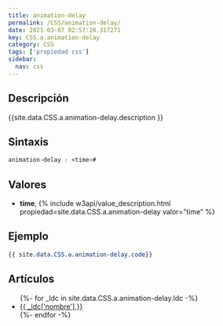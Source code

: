```yaml
---
title: animation-delay
permalink: /CSS/animation-delay/
date: 2021-03-07 02:57:28.317271
key: CSS.a.animation-delay
category: CSS
tags: ['propiedad css']
sidebar: 
  nav: css
---
```


## Descripción
{{site.data.CSS.a.animation-delay.description }}

## Sintaxis
~~~css
animation-delay : <time>#
~~~

## Valores
* **time**,  {% include w3api/value_description.html propiedad=site.data.CSS.a.animation-delay valor="time" %}

## Ejemplo
~~~css
{{ site.data.CSS.a.animation-delay.code}}
~~~

## Artículos
<ul>
{%- for _ldc in site.data.CSS.a.animation-delay.ldc -%}
   <li>
       <a href="{{_ldc['url'] }}">{{ _ldc['nombre'] }}</a>
   </li>
{%- endfor -%}
</ul>

